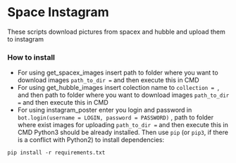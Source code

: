 # Space Instagram

These scripts download pictures from spacex and hubble and upload them to instagram  

### How to install

* For using get_spacex_images insert path to folder where you want to download images ```path_to_dir =``` and then execute this in CMD  
* For using get_hubble_images insert colection name to ```collection = ```, and then path to folder where you want to download images ```path_to_dir =``` and then execute this in CMD
* For using instagram_poster enter you login and password in ```bot.login(username = LOGIN, password = PASSWORD)``` , path to folder where exist images for uploading ```path_to_dir =``` and then execute this in CMD
Python3 should be already installed. 
Then use `pip` (or `pip3`, if there is a conflict with Python2) to install dependencies:
```
pip install -r requirements.txt
```
